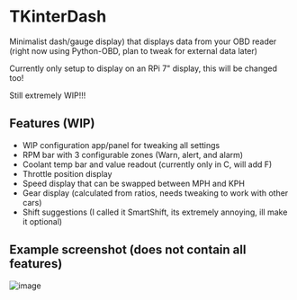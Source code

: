 # TKinterDash
Minimalist dash/gauge display) that displays data from your OBD reader (right now using Python-OBD, plan to tweak for external data later)

Currently only setup to display on an RPi 7" display, this will be changed too!

Still extremely WIP!!!

## Features (WIP)
- WIP configuration app/panel for tweaking all settings
- RPM bar with 3 configurable zones (Warn, alert, and alarm)
- Coolant temp bar and value readout (currently only in C, will add F)
- Throttle position display
- Speed display that can be swapped between MPH and KPH
- Gear display (calculated from ratios, needs tweaking to work with other cars)
- Shift suggestions (I called it SmartShift, its extremely annoying, ill make it optional)

## Example screenshot (does not contain all features)

![image](https://github.com/ItsJustAGitHubMichealWhosGonnaSeeIt5Ppl/TKinterDash/assets/85679034/49727c78-3264-441d-b8f6-bc466c8a8526)
